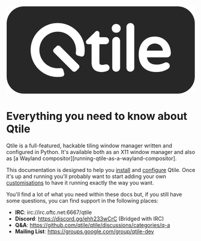 <p align="center"><img src="_static/qtile-logo.svg" /></p>

# Everything you need to know about Qtile

Qtile is a full-featured, hackable tiling window manager written and configured
in Python. It's available both as an X11 window manager and also as
[a Wayland compositor][running-qtile-as-a-wayland-compositor].

This documentation is designed to help you [install](manual/install/index.md)
and [configure](manual/config/index.md) Qtile. Once it's up and running you'll
probably want to start adding your own [customisations](manual/hacking.md)
to have it running exactly the way you want.

You'll find a lot of what you need within these docs but, if you still have some
questions, you can find support in the following places:

- **IRC**: irc://irc.oftc.net:6667/qtile
- **Discord**: https://discord.gg/ehh233wCrC (Bridged with IRC)
- **Q&A**: https://github.com/qtile/qtile/discussions/categories/q-a
- **Mailing List**: https://groups.google.com/group/qtile-dev
